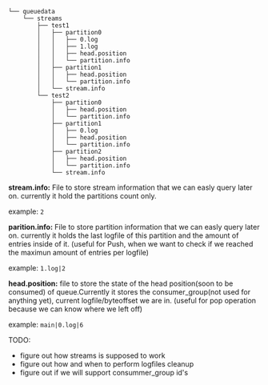 ```
└── queuedata
    └── streams
        ├── test1
        │   ├── partition0
        │   │   ├── 0.log
        │   │   ├── 1.log
        │   │   ├── head.position
        │   │   └── partition.info
        │   ├── partition1
        │   │   ├── head.position
        │   │   └── partition.info
        │   └── stream.info
        └── test2
            ├── partition0
            │   ├── head.position
            │   └── partition.info
            ├── partition1
            │   ├── 0.log
            │   ├── head.position
            │   └── partition.info
            ├── partition2
            │   ├── head.position
            │   └── partition.info
            └── stream.info
```

**stream.info:** File to store stream information that we can easly query later on. currently it hold the partitions count only.

example: `2`

**parition.info:**  File to store partition information that we can easly query later on. currently it holds the last logfile of this partition and the amount of entries inside of it. (useful for Push, when we want to check if we reached the maximun amount of entries per logfile)

example: `1.log|2`

**head.position:** file to store the state of the head position(soon to be consumed) of queue.Currently it stores the consumer_group(not used for anything yet), current logfile/byteoffset we are in. (useful for pop operation because we can know where we left off)

example: `main|0.log|6`

TODO:
* figure out how streams is supposed to work
* figure out how and when to perform logfiles cleanup
* figure out if we will support consummer_group id's


